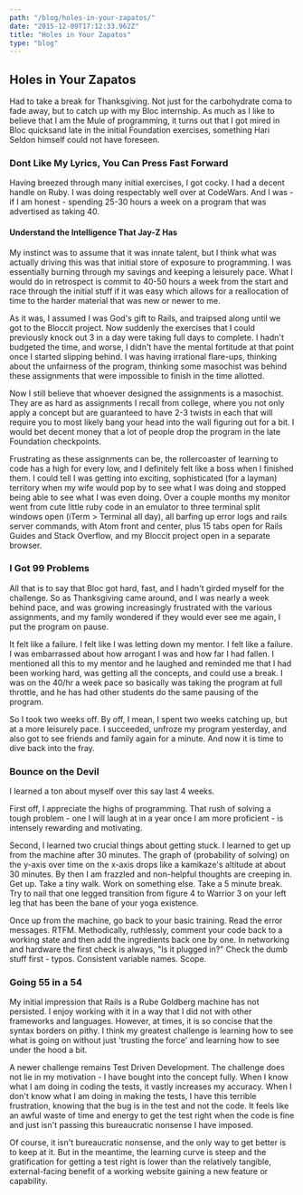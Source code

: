 ```yaml
---
path: "/blog/holes-in-your-zapatos/"
date: "2015-12-09T17:12:33.962Z"
title: "Holes in Your Zapatos"
type: "blog"
---
```


## Holes in Your Zapatos
Had to take a break for Thanksgiving. Not just for the carbohydrate coma to fade away, but to catch up with my Bloc internship. As much as I like to believe that I am the Mule of programming, it turns out that I got mired in Bloc quicksand late in the initial Foundation exercises, something Hari Seldon himself could not have foreseen.

### Dont Like My Lyrics, You Can Press Fast Forward
Having breezed through many initial exercises, I got cocky. I had a decent handle on Ruby. I was doing respectably well over at CodeWars. And I was - if I am honest - spending 25-30 hours a week on a program that was advertised as taking 40.

#### Understand the Intelligence That Jay-Z Has
My instinct was to assume that it was innate talent, but I think what was actually driving this was that initial store of exposure to programming. I was essentially burning through my savings and keeping a leisurely pace. What I would do in retrospect is commit to 40-50 hours a week from the start and race through the initial stuff if it was easy which allows for a reallocation of time to the harder material that was new or newer to me.

As it was, I assumed I was God's gift to Rails, and traipsed along until we got to the Bloccit project. Now suddenly the exercises that I could previously knock out 3 in a day were taking full days to complete. I hadn't budgeted the time, and worse, I didn't have the mental fortitude at that point once I started slipping behind. I was having irrational flare-ups, thinking about the unfairness of the program, thinking some masochist was behind these assignments that were impossible to finish in the time allotted.

Now I still believe that whoever designed the assignments is a masochist. They are as hard as assignments I recall from college, where you not only apply a concept but are guaranteed to have 2-3 twists in each that will require you to most likely bang your head into the wall figuring out for a bit. I would bet decent money that a lot of people drop the program in the late Foundation checkpoints.

Frustrating as these assignments can be, the rollercoaster of learning to code has a high for every low, and I definitely felt like a boss when I finished them. I could tell I was getting into exciting, sophisticated (for a layman) territory when my wife would pop by to see what I was doing and stopped being able to see what I was even doing. Over a couple months my monitor went from cute little ruby code in an emulator to three terminal split windows open (iTerm > Terminal all day), all barfing up error logs and rails server commands, with Atom front and center, plus 15 tabs open for Rails Guides and Stack Overflow, and my Bloccit project open in a separate browser.

### I Got 99 Problems
All that is to say that Bloc got hard, fast, and I hadn't girded myself for the challenge. So as Thanksgiving came around, and I was nearly a week behind pace, and was growing increasingly frustrated with the various assignments, and my family wondered if they would ever see me again, I put the program on pause.

It felt like a failure. I felt like I was letting down my mentor. I felt like a failure. I was embarrassed about how arrogant I was and how far I had fallen. I mentioned all this to my mentor and he laughed and reminded me that I had been working hard, was getting all the concepts, and could use a break. I was on the 40/hr a week pace so basically was taking the program at full throttle, and he has had other students do the same pausing of the program.

So I took two weeks off. By off, I mean, I spent two weeks catching up, but at a more leisurely pace. I succeeded, unfroze my program yesterday, and also got to see friends and family again for a minute. And now it is time to dive back into the fray.

### Bounce on the Devil
I learned a ton about myself over this say last 4 weeks.

First off, I appreciate the highs of programming. That rush of solving a tough problem - one I will laugh at in a year once I am more proficient - is intensely rewarding and motivating.

Second, I learned two crucial things about getting stuck. I learned to get up from the machine after 30 minutes. The graph of (probability of solving) on the y-axis over time on the x-axis drops like a kamikaze's altitude at about 30 minutes. By then I am frazzled and non-helpful thoughts are creeping in. Get up. Take a tiny walk. Work on something else. Take a 5 minute break. Try to nail that one legged transition from figure 4 to Warrior 3 on your left leg that has been the bane of your yoga existence.

Once up from the machine, go back to your basic training. Read the error messages. RTFM. Methodically, ruthlessly, comment your code back to a working state and then add the ingredients back one by one. In networking and hardware the first check is always, "Is it plugged in?" Check the dumb stuff first - typos. Consistent variable names. Scope.

### Going 55 in a 54
My initial impression that Rails is a Rube Goldberg machine has not persisted. I enjoy working with it in a way that I did not with other frameworks and languages. However, at times, it is so concise that the syntax borders on pithy. I think my greatest challenge is learning how to see what is going on without just 'trusting the force' and learning how to see under the hood a bit.

A newer challenge remains Test Driven Development. The challenge does not lie in my motivation - I have bought into the concept fully. When I know what I am doing in coding the tests, it vastly increases my accuracy. When I don't know what I am doing in making the tests, I have this terrible frustration, knowing that the bug is in the test and not the code. It feels like an awful waste of time and energy to get the test right when the code is fine and just isn't passing this bureaucratic nonsense I have imposed.

Of course, it isn't bureaucratic nonsense, and the only way to get better is to keep at it. But in the meantime, the learning curve is steep and the gratification for getting a test right is lower than the relatively tangible, external-facing benefit of a working website gaining a new feature or capability.
